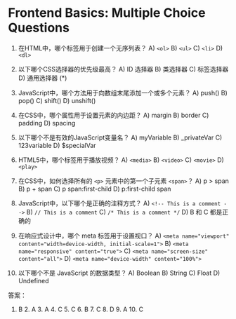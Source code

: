 # Frontend Basics: Multiple Choice Questions

1. 在HTML中，哪个标签用于创建一个无序列表？
   A) `<ol>`
   B) `<ul>`
   C) `<li>`
   D) `<dl>`

2. 以下哪个CSS选择器的优先级最高？
   A) ID 选择器
   B) 类选择器
   C) 标签选择器
   D) 通用选择器 (*)

3. JavaScript中，哪个方法用于向数组末尾添加一个或多个元素？
   A) push()
   B) pop()
   C) shift()
   D) unshift()

4. 在CSS中，哪个属性用于设置元素的内边距？
   A) margin
   B) border
   C) padding
   D) spacing

5. 以下哪个不是有效的JavaScript变量名？
   A) myVariable
   B) _privateVar
   C) 123variable
   D) $specialVar

6. HTML5中，哪个标签用于播放视频？
   A) `<media>`
   B) `<video>`
   C) `<movie>`
   D) `<play>`

7. 在CSS中，如何选择所有的 `<p>` 元素中的第一个子元素 `<span>`？
   A) p > span
   B) p + span
   C) p span:first-child
   D) p:first-child span

8. JavaScript中，以下哪个是正确的注释方式？
   A) `<!-- This is a comment -->`
   B) `// This is a comment`
   C) `/* This is a comment */`
   D) B 和 C 都是正确的

9. 在响应式设计中，哪个 meta 标签用于设置视口？
   A) `<meta name="viewport" content="width=device-width, initial-scale=1">`
   B) `<meta name="responsive" content="true">`
   C) `<meta name="screen-size" content="all">`
   D) `<meta name="device-width" content="100%">`

10. 以下哪个不是 JavaScript 的数据类型？
    A) Boolean
    B) String
    C) Float
    D) Undefined

答案：
1. B  2. A  3. A  4. C  5. C  6. B  7. C  8. D  9. A  10. C
